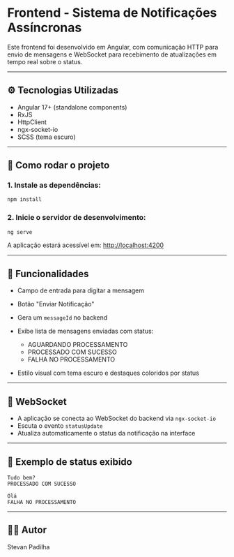 # Frontend - Sistema de Notificações Assíncronas

Este frontend foi desenvolvido em Angular, com comunicação HTTP para envio de mensagens e WebSocket para recebimento de atualizações em tempo real sobre o status.

---

## ⚙️ Tecnologias Utilizadas

* Angular 17+ (standalone components)
* RxJS
* HttpClient
* ngx-socket-io
* SCSS (tema escuro)

---

## 🚀 Como rodar o projeto

### 1. Instale as dependências:

```bash
npm install
```

### 2. Inicie o servidor de desenvolvimento:

```bash
ng serve
```

A aplicação estará acessível em: [http://localhost:4200](http://localhost:4200)

---

## 📆 Funcionalidades

* Campo de entrada para digitar a mensagem
* Botão "Enviar Notificação"
* Gera um `messageId` no backend
* Exibe lista de mensagens enviadas com status:

  * AGUARDANDO PROCESSAMENTO
  * PROCESSADO COM SUCESSO
  * FALHA NO PROCESSAMENTO
* Estilo visual com tema escuro e destaques coloridos por status

---

## 🔌 WebSocket

* A aplicação se conecta ao WebSocket do backend via `ngx-socket-io`
* Escuta o evento `statusUpdate`
* Atualiza automaticamente o status da notificação na interface

---

## 🌟 Exemplo de status exibido

```
Tudo bem?
PROCESSADO COM SUCESSO

Olá
FALHA NO PROCESSAMENTO
```

---

## 🧑‍💻 Autor

Stevan Padilha
